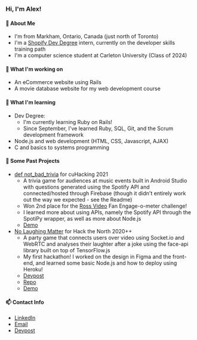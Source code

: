 ### Hi, I'm Alex!
#### 👋 About Me
- I'm from Markham, Ontario, Canada (just north of Toronto)
- I'm a [Shopify Dev Degree](https://devdegree.ca/) intern, currently on the developer skills training path
- I'm a computer science student at Carleton University (Class of 2024)
#### 🔧 What I'm working on
- An eCommerce website using Rails
- A movie database website for my web development course
#### 🌱 What I'm learning
- Dev Degree:
  - I'm currently learning Ruby on Rails!
  - Since September, I've learned Ruby, SQL, Git, and the Scrum development framework
- Node.js and web development (HTML, CSS, Javascript, AJAX)
- C and basics to systems programming
#### 🧰 Some Past Projects
- [def not_bad_trivia](https://github.com/ParanoidAndroid-C/topeka/tree/java) for cuHacking 2021
  - A trivia game for audiences at music events built in Android Studio with questions generated using the Spotify API and connected/hosted through Firebase (though it didn't entirely work out the way we expected - see the Readme)
  - Won 2nd place for the [Ross Video](https://www.rossvideo.com/) Fan Engage-o-meter challenge!
  - I learned more about using APIs, namely the Spotify API through the SpotiPy wrapper, as well as more about Node.js
  - [Demo](https://www.youtube.com/watch?v=yMyWnsDf0Es)
- [No Laughing Matter](http://nolaughingmatter.online/) for Hack the North 2020++
  - A party game that connects users over video using Socket.io and WebRTC and analyses their laughter after a joke using the face-api library built on top of TensorFlow.js
  - My first hackathon! I worked on the design in Figma and the front-end, and learned some basic Node.js and how to deploy using Heroku!
  - [Devpost](https://devpost.com/software/no-laughing-matter)
  - [Repo](https://github.com/biosharp18/hack-the-north)
  - [Demo](https://youtu.be/mwykU10A5G0)
#### 📫 Contact Info
- [LinkedIn](https://www.linkedin.com/in/alex-chan4787)
- [Email](alex.chan4787@gmail.com)
- [Devpost](https://devpost.com/alexchan)



<!--
**alex4787/alex4787** is a ✨ _special_ ✨ repository because its `README.md` (this file) appears on your GitHub profile.

Here are some ideas to get you started:

- 🔭 I’m currently working on ...
- 🌱 I’m currently learning ...
- 👯 I’m looking to collaborate on ...
- 🤔 I’m looking for help with ...
- 💬 Ask me about ...
- 📫 How to reach me: ...
- 😄 Pronouns: ...
- ⚡ Fun fact: ...
-->
